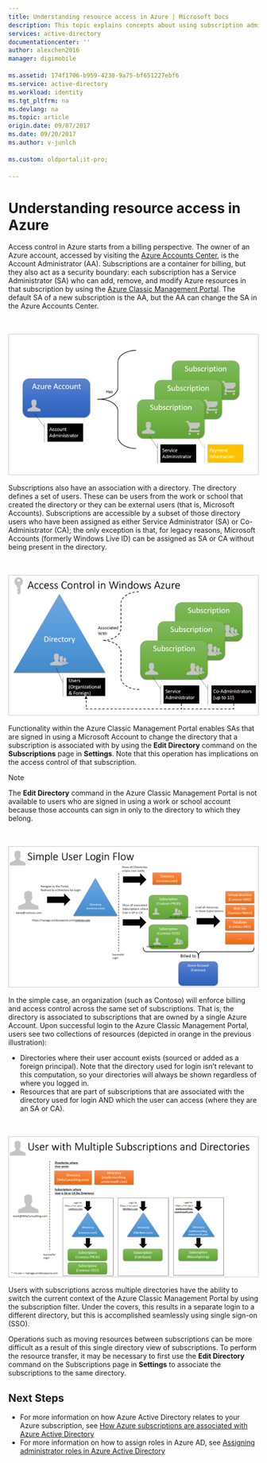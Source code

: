 ```yaml
---
title: Understanding resource access in Azure | Microsoft Docs
description: This topic explains concepts about using subscription administrators to control resource access in the full Azure portal
services: active-directory
documentationcenter: ''
author: alexchen2016
manager: digimobile

ms.assetid: 174f1706-b959-4230-9a75-bf651227ebf6
ms.service: active-directory
ms.workload: identity
ms.tgt_pltfrm: na
ms.devlang: na
ms.topic: article
origin.date: 09/07/2017
ms.date: 09/20/2017
ms.author: v-junlch

ms.custom: oldportal;it-pro;

---
```

# Understanding resource access in Azure

Access control in Azure starts from a billing perspective. The owner of an Azure account, accessed by visiting the  [Azure Accounts Center](https://account.windowsazure.cn/subscriptions), is the Account Administrator (AA). Subscriptions are a container for billing, but they also act as a security boundary: each subscription has a Service Administrator (SA) who can add, remove, and modify Azure resources in that subscription by using the [Azure Classic Management Portal](https://manage.windowsazure.cn/). The default SA of a new subscription is the AA, but the AA can change the SA in the Azure Accounts Center.

<br><br>![Azure Accounts][1]

Subscriptions also have an association with a directory. The directory defines a set of users. These can be users from the work or school that created the directory or they can be external users (that is, Microsoft Accounts). Subscriptions are accessible by a subset of those directory users who have been assigned as either Service Administrator (SA) or Co-Administrator (CA); the only exception is that, for legacy reasons, Microsoft Accounts (formerly Windows Live ID) can be assigned as SA or CA without being present in the directory.

<br><br>![Access Control in Azure][2]

Functionality within the Azure Classic Management Portal enables SAs that are signed in using a Microsoft Account to change the directory that a subscription is associated with by using the **Edit Directory** command on the **Subscriptions** page in **Settings**. Note that this operation has implications on the access control of that subscription.

> [!NOTE]
> The **Edit Directory** command in the Azure Classic Management Portal is not available to users who are signed in using a work or school account because those accounts can sign in only to the directory to which they belong.
> 
> 

<br><br>![Simple User Login Flow][3]

In the simple case, an organization (such as Contoso) will enforce billing and access control across the same set of subscriptions. That is, the directory is associated to subscriptions that are owned by a single Azure Account. Upon successful login to the Azure Classic Management Portal, users see two collections of resources (depicted in orange in the previous illustration):

- Directories where their user account exists (sourced or added as a foreign principal). Note that the directory used for login isn’t relevant to this computation, so your directories will always be shown regardless of where you logged in.
- Resources that are part of subscriptions that are associated with the directory used for login AND which the user can access (where they are an SA or CA).

<br><br>![User with Multiple Subscriptions and Directories][4]

Users with subscriptions across multiple directories have the ability to switch the current context of the Azure Classic Management Portal by using the subscription filter. Under the covers, this results in a separate login to a different directory, but this is accomplished seamlessly using single sign-on (SSO).

Operations such as moving resources between subscriptions can be more difficult as a result of this single directory view of subscriptions. To perform the resource transfer, it may be necessary to first use the **Edit Directory** command on the Subscriptions page in **Settings** to associate the subscriptions to the same directory.

## Next Steps
- For more information on how Azure Active Directory relates to your Azure subscription, see [How Azure subscriptions are associated with Azure Active Directory](active-directory-how-subscriptions-associated-directory.md)
- For more information on how to assign roles in Azure AD, see [Assigning administrator roles in Azure Active Directory](active-directory-assign-admin-roles.md)

<!--Image references-->
[1]: ./media/active-directory-understanding-resource-access/IC707931.png
[2]: ./media/active-directory-understanding-resource-access/IC707932.png
[3]: ./media/active-directory-understanding-resource-access/IC707933.png
[4]: ./media/active-directory-understanding-resource-access/IC707934.png

<!--Update_Description: wording update -->
